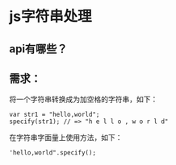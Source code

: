# js字符串处理

## api有哪些？


## 需求：

将一个字符串转换成为加空格的字符串，如下：

    var str1 = "hello,world";
    specify(str1); // => "h e l l o , w o r l d"

在字符串字面量上使用方法，如下：

    'hello,world".specify();
